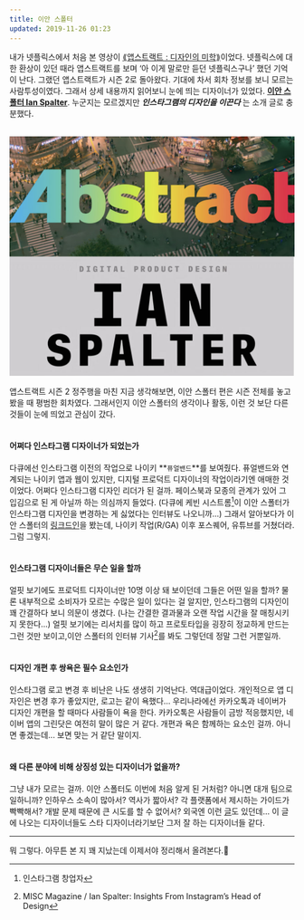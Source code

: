 ```yaml
---
title: 이안 스폴터
updated: 2019-11-26 01:23
---
```


내가 넷플릭스에서 처음 본 영상이 [⟪앱스트랙트 : 디자인의 미학⟫](https://www.netflix.com/kr/title/80057883)이었다. 넷플릭스에 대한 환상이 있던 때라 앱스트랙트를 보며 ‘아 이게 말로만 듣던 넷플릭스구나’ 했던 기억이 난다. 그랬던 앱스트랙트가 시즌 2로 돌아왔다. 기대에 차서 회차 정보를 보니 모르는 사람투성이였다. 그래서 상세 내용까지 읽어보니 눈에 띄는 디자이너가 있었다. <b>[이안 스폴터 Ian Spalter](https://www.ianspalter.com/)</b>. 누군지는 모르겠지만 **_인스타그램의 디자인을 이끈다_** 는 소개 글로 충분했다.
<br>
<br>

![Img](/assets/ian.jpg)
<br>

앱스트랙트 시즌 2 정주행을 마친 지금 생각해보면, 이안 스폴터 편은 시즌 전체를 놓고 봤을 때 평범한 회차였다. 그래서인지 이안 스폴터의 생각이나 활동, 이런 것 보단 다른 것들이 눈에 띄었고 관심이 갔다.
<br><br>

#### 어쩌다 인스타그램 디자이너가 되었는가<br>
다큐에선 인스타그램 이전의 작업으로 나이키 **`퓨얼밴드`**를 보여줬다. 퓨얼밴드와 연계되는 나이키 앱과 웹이 있지만, 디지털 프로덕트 디자이너의 작업이라기엔 애매한 것이었다. 어쩌다 인스타그램 디자인 리더가 된 걸까. 페이스북과 모종의 관계가 있어 그 입김으로 된 게 아닐까 하는 의심까지 들었다. (다큐에 케빈 시스트롬[^1]이 이안 스폴터가 인스타그램 디자인을 변경하는 게 싫었다는 인터뷰도 나오니까...) 그래서 알아보다가 이안 스폴터의 [링크드인](https://www.linkedin.com/in/ianspalter/)을 봤는데, 나이키 작업(R/GA) 이후 포스퀘어, 유튜브를 거쳤더라. 그럼 그렇지.
<br><br>

#### 인스타그램 디자이너들은 무슨 일을 할까<br>
얼핏 보기에도 프로덕트 디자이너만 10명 이상 돼 보이던데 그들은 어떤 일을 할까? 물론 내부적으로 소비자가 모르는 수많은 일이 있다는 걸 알지만, 인스타그램의 디자인이 꽤 간결하다 보니 의문이 생겼다. (나는 간결한 결과물과 오랜 작업 시간을 잘 매칭시키지 못한다...) 얼핏 보기에는 리서치를 많이 하고 프로토타입을 굉장히 정교하게 만드는 그런 것만 보이고,이안 스폴터의 인터뷰 기사[^2]를 봐도 그렇던데 정말 그런 거뿐일까.
<br><br>

#### 디자인 개편 후 쌍욕은 필수 요소인가<br>
인스타그램 로고 변경 후 비난은 나도 생생히 기억난다. 역대급이었다. 개인적으로 앱 디자인은 변경 후가 좋았지만, 로고는 같이 욕했다… 우리나라에선 카카오톡과 네이버가 디자인 개편을 할 때마다 사람들이 욕을 한다. 카카오톡은 사람들이 금방 적응했지만, 네이버 앱의 그린닷은 여전히 말이 많은 거 같다. 개편과 욕은 함께하는 요소인 걸까. 아니면 좋겠는데... 보면 맞는 거 같단 말이지.
<br><br>

#### 왜 다른 분야에 비해 상징성 있는 디자이너가 없을까?<br>
그냥 내가 모르는 걸까. 이안 스폴터도 이번에 처음 알게 된 거처럼? 아니면 대개 팀으로 일하니까? 인하우스 소속이 많아서? 역사가 짧아서? 각 플랫폼에서 제시하는 가이드가 빡빡해서? 개발 문제 때문에 큰 시도를 할 수 없어서? 외국엔 이런 [글](https://medium.com/tradecraft-traction/64-people-you-should-know-in-design-f28cf3c2cfaa#.gasodg8kw)도 있던데... 이 글에 나오는 디자이너들도 스타 디자이너라기보단 그저 잘 하는 디자이너들 같다.

---

뭐 그렇다. 아무튼 본 지 꽤 지났는데 이제서야 정리해서 올려본다.🥱


[^1]:인스타그램 창업자
[^2]:MISC Magazine / Ian Spalter: Insights From Instagram’s Head of Design
